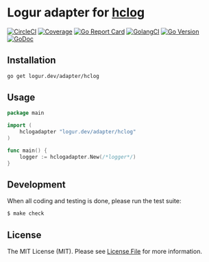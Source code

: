 # Logur adapter for [hclog](https://github.com/hashicorp/go-hclog)

[![CircleCI](https://circleci.com/gh/logur/adapter-hclog.svg?style=svg)](https://circleci.com/gh/logur/adapter-hclog)
[![Coverage](https://gocover.io/_badge/logur.dev/adapter/hclog)](https://gocover.io/logur.dev/adapter/hclog)
[![Go Report Card](https://goreportcard.com/badge/logur.dev/adapter/hclog?style=flat-square)](https://goreportcard.com/report/logur.dev/adapter/hclog)
[![GolangCI](https://golangci.com/badges/github.com/logur/adapter-hclog.svg)](https://golangci.com/r/github.com/logur/adapter-hclog)
[![Go Version](https://img.shields.io/badge/go%20version-%3E=1.11-61CFDD.svg?style=flat-square)](https://github.com/logur/adapter-hclog)
[![GoDoc](http://img.shields.io/badge/godoc-reference-5272B4.svg?style=flat-square)](https://godoc.org/logur.dev/adapter/hclog)


## Installation

```bash
go get logur.dev/adapter/hclog
```


## Usage

```go
package main

import (
	hclogadapter "logur.dev/adapter/hclog"
)

func main() {
	logger := hclogadapter.New(/*logger*/)
}
```


## Development

When all coding and testing is done, please run the test suite:

``` bash
$ make check
```


## License

The MIT License (MIT). Please see [License File](LICENSE) for more information.
